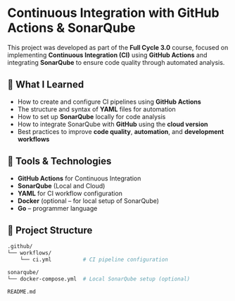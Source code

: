 # Continuous Integration with GitHub Actions & SonarQube

This project was developed as part of the **Full Cycle 3.0** course, focused on implementing **Continuous Integration (CI)** using **GitHub Actions** and integrating **SonarQube** to ensure code quality through automated analysis.

## 🚀 What I Learned

- How to create and configure CI pipelines using **GitHub Actions**
- The structure and syntax of **YAML** files for automation
- How to set up **SonarQube** locally for code analysis
- How to integrate SonarQube with **GitHub** using the **cloud version**
- Best practices to improve **code quality**, **automation**, and **development workflows**

## 🔧 Tools & Technologies

- **GitHub Actions** for Continuous Integration
- **SonarQube** (Local and Cloud)
- **YAML** for CI workflow configuration
- **Docker** (optional – for local setup of SonarQube)
- **Go** – programmer language

## 📁 Project Structure

```bash
.github/
└── workflows/
    └── ci.yml          # CI pipeline configuration

sonarqube/
└── docker-compose.yml  # Local SonarQube setup (optional)

README.md